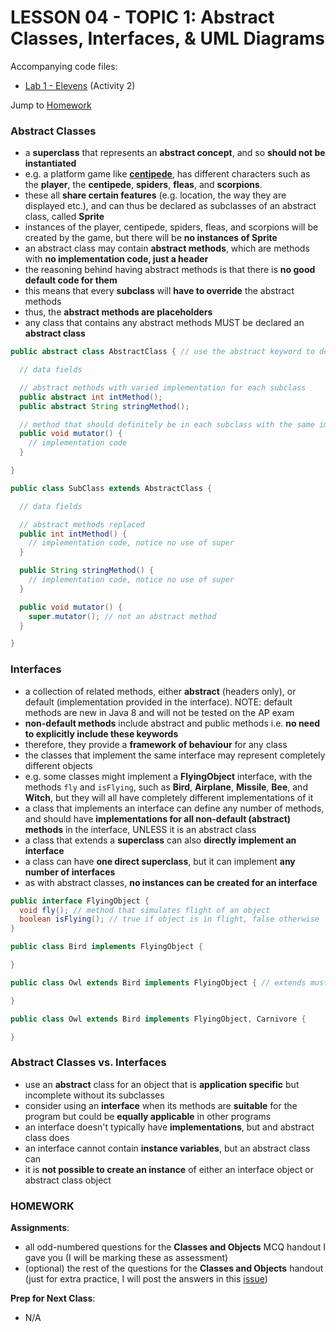 # LESSON 04 - TOPIC 1: Abstract Classes, Interfaces, & UML Diagrams

Accompanying code files:
- [Lab 1 - Elevens](https://github.com/alyeffy/AP-CS-A_2018-2019/tree/master/Labs/Lab_1-Elevens) (Activity 2)

Jump to [Homework](#homework)

### Abstract Classes
- a **superclass** that represents an **abstract concept**, and so **should not be instantiated**
- e.g. a platform game like **[centipede](https://en.wikipedia.org/wiki/Centipede_(video_game))**, has different characters such as the **player**, the **centipede**, **spiders**, **fleas**, and **scorpions**.
- these all **share certain features** (e.g. location, the way they are displayed etc.), and can thus be declared as subclasses of an abstract class, called **Sprite**
- instances of the player, centipede, spiders, fleas, and scorpions will be created by the game, but there will be **no instances of Sprite**
- an abstract class may contain **abstract methods**, which are methods with **no implementation code, just a header**
- the reasoning behind having abstract methods is that there is **no good default code for them**
- this means that every **subclass** will **have to override** the abstract methods
- thus, the **abstract methods are placeholders**
- any class that contains any abstract methods MUST be declared an **abstract class**

```java
public abstract class AbstractClass { // use the abstract keyword to declare a class abstract

  // data fields

  // abstract methods with varied implementation for each subclass
  public abstract int intMethod();
  public abstract String stringMethod();

  // method that should definitely be in each subclass with the same implementation
  public void mutator() {
    // implementation code
  }

}

public class SubClass extends AbstractClass {

  // data fields

  // abstract methods replaced
  public int intMethod() {
    // implementation code, notice no use of super
  }

  public String stringMethod() {
    // implementation code, notice no use of super
  }

  public void mutator() {
    super.mutator(); // not an abstract method
  }

}
```

### Interfaces
- a collection of related methods, either **abstract** (headers only), or default (implementation provided in the interface). NOTE: default methods are new in Java 8 and will not be tested on the AP exam
- **non-default methods** include abstract and public methods i.e. **no need to explicitly include these keywords**
- therefore, they provide a **framework of behaviour** for any class
- the classes that implement the same interface may represent completely different objects
- e.g. some classes might implement a **FlyingObject** interface, with the methods `fly` and `isFlying`, such as **Bird**, **Airplane**, **Missile**, **Bee**, and **Witch**, but they will all have completely different implementations of it
- a class that implements an interface can define any number of methods, and should have **implementations for all non-default (abstract) methods** in the interface, UNLESS it is an abstract class
- a class that extends a **superclass** can also **directly implement an interface**
- a class can have **one direct superclass**, but it can implement **any number of interfaces**
- as with abstract classes, **no instances can be created for an interface**
```java
public interface FlyingObject {
  void fly(); // method that simulates flight of an object
  boolean isFlying(); // true if object is in flight, false otherwise
}

public class Bird implements FlyingObject {

}

public class Owl extends Bird implements FlyingObject { // extends must be BEFORE implements

}

public class Owl extends Bird implements FlyingObject, Carnivore {

}
```

### Abstract Classes vs. Interfaces
- use an **abstract** class for an object that is **application specific** but incomplete without its subclasses
- consider using an **interface** when its methods are **suitable** for the program but could be **equally applicable** in other programs
- an interface doesn't typically have **implementations**, but and abstract class does
- an interface cannot contain **instance variables**, but an abstract  class can
- it is **not possible to create an instance** of either an interface object or abstract class object

### HOMEWORK
**Assignments**:
- all odd-numbered questions for the **Classes and Objects** MCQ handout I gave you (I will be marking these as assessment)
- (optional) the rest of the questions for the **Classes and Objects** handout (just for extra practice, I will post the answers in this [issue](https://github.com/alyeffy/AP-CS-A_2018-2019/issues/4))

**Prep for Next Class**:
- N/A
